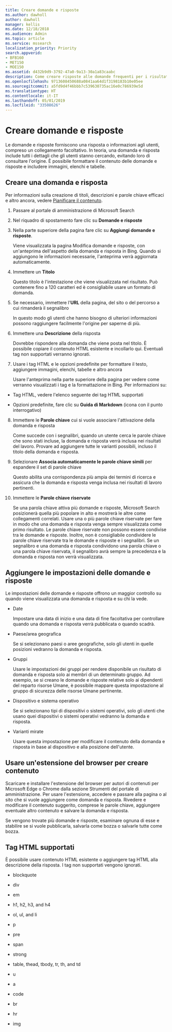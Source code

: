 ```yaml
---
title: Creare domande e risposte
ms.author: dawholl
author: dawholl
manager: kellis
ms.date: 12/18/2018
ms.audience: Admin
ms.topic: article
ms.service: mssearch
localization_priority: Priority
search.appverid:
- BFB160
- MET150
- MOE150
ms.assetid: d432b9d9-3792-47a0-9a13-30a1a83caabc
description: Come creare risposte alle domande frequenti per i risultati del lavoro in Microsoft Search
ms.openlocfilehash: 9713608450688a0841aa64d1f3198183b10e05ee
ms.sourcegitcommit: a5fd9d4f46bbb7c539630735ac16e0c786939e5d
ms.translationtype: HT
ms.contentlocale: it-IT
ms.lasthandoff: 05/01/2019
ms.locfileid: "33508626"
---
```

# <a name="create-qas"></a>Creare domande e risposte

Le domande e risposte forniscono una risposta o informazioni agli utenti, compreso un collegamento facoltativo. In teoria, una domanda e risposta include tutti i dettagli che gli utenti stanno cercando, evitando loro di consultare l'origine. È possibile formattare il contenuto delle domande e risposte e includere immagini, elenchi e tabelle.
  
## <a name="create-a-qa"></a>Creare una domanda e risposta

Per informazioni sulla creazione di titoli, descrizioni e parole chiave efficaci e altro ancora, vedere [Pianificare il contenuto](plan-your-content.md).
  
1. Passare al portale di amministrazione di Microsoft Search
    
2. Nel riquadro di spostamento fare clic su **Domande e risposte**
    
3. Nella parte superiore della pagina fare clic su **Aggiungi domande e risposte**.
    
    Viene visualizzata la pagina Modifica domande e risposte, con un'anteprima dell'aspetto della domanda e risposta in Bing. Quando si aggiungono le informazioni necessarie, l'anteprima verrà aggiornata automaticamente.
    
4. Immettere un **Titolo**
    
    Questo titolo è l'intestazione che viene visualizzata nel risultato. Può contenere fino a 120 caratteri ed è consigliabile usare un formato di domanda.
    
5. Se necessario, immettere l'**URL** della pagina, del sito o del percorso a cui rimanderà il segnalibro 
    
    In questo modo gli utenti che hanno bisogno di ulteriori informazioni possono raggiungere facilmente l'origine per saperne di più.
    
6. Immettere una **Descrizione** della risposta
    
    Dovrebbe rispondere alla domanda che viene posta nel titolo. È possibile copiare il contenuto HTML esistente e incollarlo qui. Eventuali tag non supportati verranno ignorati.
    
7. Usare i tag HTML e le opzioni predefinite per formattare il testo, aggiungere immagini, elenchi, tabelle e altro ancora
    
    Usare l'anteprima nella parte superiore della pagina per vedere come verranno visualizzati i tag e la formattazione in Bing. Per informazioni su:
    
  - Tag HTML, vedere l'elenco seguente dei tag HTML supportati
    
  - Opzioni predefinite, fare clic su **Guida di Markdown** (icona con il punto interrogativo) 
    
8. Immettere le **Parole chiave** cui si vuole associare l'attivazione della domanda e risposta 
    
    Come succede con i segnalibri, quando un utente cerca le parole chiave che sono stati incluse, la domanda e risposta verrà inclusa nei risultati del lavoro. Provare ad aggiungere tutte le varianti possibili, incluso il titolo della domanda e risposta.
    
9. Selezionare **Associa automaticamente le parole chiave simili** per espandere il set di parole chiave 
    
    Questo abilita una corrispondenza più ampia dei termini di ricerca e assicura che la domanda e risposta venga inclusa nei risultati di lavoro pertinenti.
    
10. Immettere le **Parole chiave riservate**
    
    Se una parola chiave attiva più domande e risposte, Microsoft Search posizionerà quella più popolare in alto e mostrerà le altre come collegamenti correlati. Usare una o più parole chiave riservate per fare in modo che una domanda e risposta venga sempre visualizzata come primo risultato. Le parole chiave riservate non possono essere condivise tra le domande e risposte. Inoltre, non è consigliabile condividere le parole chiave riservate tra le domande e risposte e i segnalibri. Se un segnalibro e una domanda e risposta condividono una parola chiave o una parola chiave riservata, il segnalibro avrà sempre la precedenza e la domanda e risposta non verrà visualizzata.
    
## <a name="add-qa-settings"></a>Aggiungere le impostazioni delle domande e risposte

Le impostazioni delle domande e risposte offrono un maggior controllo su quando viene visualizzata una domanda e risposta e su chi la vede.
  
- Date
    
    Impostare una data di inizio e una data di fine facoltativa per controllare quando una domanda e risposta verrà pubblicata o quando scadrà.
    
- Paese/area geografica
    
    Se si selezionano paesi o aree geografiche, solo gli utenti in quelle posizioni vedranno la domanda e risposta.
    
- Gruppi
    
    Usare le impostazioni dei gruppi per rendere disponibile un risultato di domanda e risposta solo ai membri di un determinato gruppo. Ad esempio, se si creano le domande e risposte relative solo ai dipendenti del reparto risorse Umane, è possibile mappare questa impostazione al gruppo di sicurezza delle risorse Umane pertinente.
    
- Dispositivo e sistema operativo
    
    Se si selezionano tipi di dispositivi o sistemi operativi, solo gli utenti che usano quei dispositivi o sistemi operativi vedranno la domanda e risposta.
    
- Varianti mirate
    
    Usare questa impostazione per modificare il contenuto della domanda e risposta in base al dispositivo e alla posizione dell'utente.
    
## <a name="use-a-browser-extension-to-create-content"></a>Usare un'estensione del browser per creare contenuto

Scaricare e installare l'estensione del browser per autori di contenuti per Microsoft Edge o Chrome dalla sezione Strumenti del portale di amministrazione. Per usare l'estensione, accedere e passare alla pagina o al sito che si vuole aggiungere come domanda e risposta. Rivedere e modificare il contenuto suggerito, comprese le parole chiave, aggiungere eventuale altro contenuto e salvare la domanda e risposta.
  
Se vengono trovate più domande e risposte, esaminare ognuna di esse e stabilire se si vuole pubblicarla, salvarla come bozza o salvarle tutte come bozza.
  
## <a name="supported-html-tags"></a>Tag HTML supportati

È possibile usare contenuto HTML esistente o aggiungere tag HTML alla descrizione della risposta. I tag non supportati vengono ignorati.
  
- blockquote
    
- div
    
- em
    
- h1, h2, h3, and h4
    
- ol, ul, and li
    
- p
    
- pre
    
- span
    
- strong
    
- table, thead, tbody, tr, th, and td
    
- u
    
- a
    
- code
    
- br
    
- hr
    
- img

  

